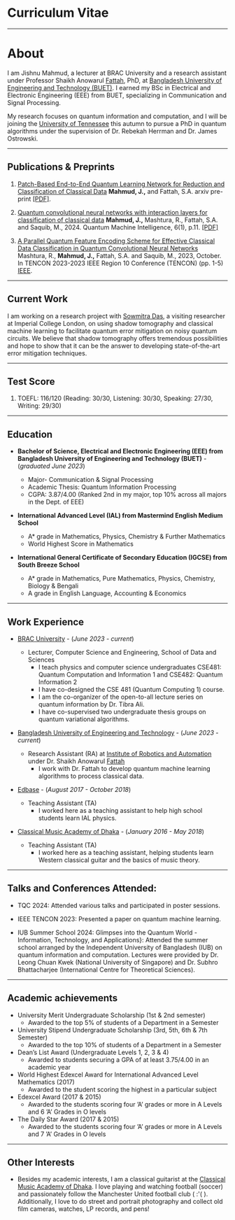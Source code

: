 # Curriculum Vitae

***

# About
I am Jishnu Mahmud, a lecturer at BRAC University and a research assistant under Professor Shaikh Anowarul [Fattah](https://eee.buet.ac.bd/people/faculty/dsaf), PhD, at [Bangladesh University of Engineering and Technology (BUET)](https://www.buet.ac.bd/web/). I earned my BSc in Electrical and Electronic Engineering (EEE) from BUET, specializing in Communication and Signal Processing.

My research focuses on quantum information and computation, and I will be joining the [University of Tennessee](https://www.utk.edu/) this autumn to pursue a PhD in quantum algorithms under the supervision of Dr. Rebekah Herrman and Dr. James Ostrowski.



***    

## Publications & Preprints


1. [Patch-Based End-to-End Quantum Learning Network for Reduction and Classification of Classical Data](https://arxiv.org/abs/2409.15214)
**Mahmud, J.,** and Fattah, S.A. arxiv pre-print [[PDF]](https://arxiv.org/pdf/2409.15214).

2. [Quantum convolutional neural networks with interaction layers for classification of classical data](https://link.springer.com/article/10.1007/s42484-024-00145-4)
**Mahmud, J.,** Mashtura, R., Fattah, S.A. and Saquib, M., 2024. Quantum Machine Intelligence, 6(1), p.11. [[PDF]](https://arxiv.org/pdf/2307.11792)

3. [A Parallel Quantum Feature Encoding Scheme for Effective Classical Data Classification in Quantum Convolutional Neural Networks](https://ieeexplore.ieee.org/abstract/document/10322543)
Mashtura, R., **Mahmud, J.,** Fattah, S.A. and Saquib, M., 2023, October. In TENCON 2023-2023 IEEE Region 10 Conference (TENCON) (pp. 1-5) [IEEE](https://ieeexplore.ieee.org/abstract/document/10322543).


***

## Current Work

I am working on a research project with [Sowmitra Das](https://scholar.google.com/citations?user=PMEfuyEAAAAJ&hl=en), a visiting researcher at Imperial College London, on using shadow tomography and classical machine learning to facilitate quantum error mitigation on noisy quantum circuits. We believe that shadow tomography offers tremendous possibilities and hope to show that it can be the answer to developing state-of-the-art error mitigation techniques.

*** 

## Test Score

1. TOEFL: 116/120 (Reading: 30/30, Listening: 30/30, Speaking: 27/30, Writing: 29/30)


***

## Education

   - **Bachelor of Science, Electrical and Electronic Engineering (EEE) from Bangladesh University of Engineering and Technology (BUET)** - (_graduated June 2023_)
      - Major- Communication & Signal Processing
      - Academic Thesis: Quantum Information Processing
      - CGPA: 3.87/4.00 (Ranked 2nd in my major, top 10% across all majors in the Dept. of EEE)
   
   - **International Advanced Level (IAL) from Mastermind English Medium School**
      - A* grade in Mathematics, Physics, Chemistry & Further Mathematics
      - World Highest Score in Mathematics
   
   - **International General Certificate of Secondary Education (IGCSE) from South Breeze School** 
      - A* grade in Mathematics, Pure Mathematics, Physics, Chemistry, Biology & Bengali
      - A grade in English Language, Accounting & Economics


***

## Work Experience

   - [BRAC University](https://cse.sds.bracu.ac.bd/faculty_profile/87/jishnu_mahmud) - (_June 2023 - current_)
      - Lecturer, Computer Science and Engineering, School of Data and Sciences 
         - I teach physics and computer science undergraduates CSE481: Quantum Computation and Information 1 and CSE482: Quantum Information 2
         - I have co-designed the CSE 481 (Quantum Computing 1) course.
         - I am the co-organizer of the open-to-all lecture series on quantum information by Dr. Tibra Ali.
         - I have co-supervised two undergraduate thesis groups on quantum variational algorithms.


   - [Bangladesh University of Engineering and Technology](https://www.buet.ac.bd/web/#/) - (_June 2023 - current_)
      - Research Assistant (RA) at [Institute of Robotics and Automation](https://irab.buet.ac.bd/)
           under Dr. Shaikh Anowarul [Fattah](https://eee.buet.ac.bd/people/faculty/dsaf)
         - I work with Dr. Fattah to develop quantum machine learning algorithms to process classical data.

   
   - [Edbase](https://edbaseprofessionals.com/) - (_August 2017 - October 2018_)
      - Teaching Assistant (TA)
         - I worked here as a teaching assistant to help high school students learn IAL physics.


   - [Classical Music Academy of Dhaka](https://www.youtube.com/watch?v=k_fRFAgh3mk) - (_January 2016 - May 2018_)
      - Teaching Assistant (TA)
         - I worked here as a teaching assistant, helping students learn Western classical guitar and the basics of music theory.



***


## Talks and Conferences Attended:
   - TQC 2024: Attended various talks and participated in poster sessions.


   - IEEE TENCON 2023: Presented a paper on quantum machine learning.

   - IUB Summer School 2024: Glimpses into the Quantum World - Information, Technology, and Applications}: Attended the summer school arranged by the Independent University of Bangladesh (IUB) on quantum information and computation. Lectures were provided by Dr. Leong Chuan Kwek (National University of Singapore) and Dr. Subhro Bhattacharjee (International Centre for Theoretical Sciences).


***


## Academic achievements

- University Merit Undergraduate Scholarship (1st & 2nd semester)
   - Awarded to the top 5% of students of a Department in a Semester
- University Stipend Undergraduate Scholarship (3rd, 5th, 6th & 7th Semester)
   - Awarded to the top 10% of students of a Department in a Semester
- Dean’s List Award (Undergraduate Levels 1, 2, 3 & 4)
   - Awarded to students securing a GPA of at least 3.75/4.00 in an academic year
- World Highest Edexcel Award for International Advanced Level Mathematics (2017)
  - Awarded to the student scoring the highest in a particular subject
- Edexcel Award (2017 & 2015)
  - Awarded to the students scoring four ’A’ grades or more in A Levels and 6 ’A’ Grades in O levels
- The Daily Star Award (2017 & 2015)
  - Awarded to the students scoring four ’A’ grades or more in A Levels and 7 ’A’ Grades in O levels


***

## Other Interests
   
   - Besides my academic interests, I am a classical guitarist at the [Classical Music Academy of Dhaka](https://www.youtube.com/c/ClassicalMusicAcademyofDhaka). I love playing and watching
   football (soccer) and passionately follow the Manchester United football club ( :'( ). Additionally, I love to do street and portrait photography and collect old film cameras, watches, LP records, and pens!


